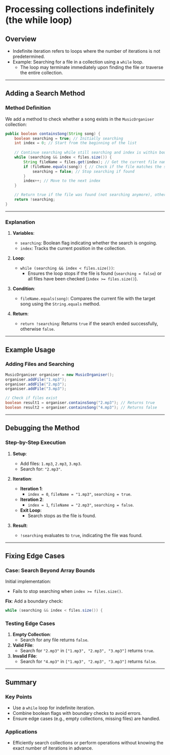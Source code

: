 # Processing collections indefinitely (the while loop)

## Overview
- Indefinite iteration refers to loops where the number of iterations is not predetermined.
- Example: Searching for a file in a collection using a `while` loop.
  - The loop may terminate immediately upon finding the file or traverse the entire collection.

---

## Adding a Search Method

### Method Definition
We add a method to check whether a song exists in the `MusicOrganiser` collection:

```java
public boolean containsSong(String song) { 
    boolean searching = true; // Initially searching 
    int index = 0; // Start from the beginning of the list
    
    // Continue searching while still searching and index is within bounds
    while (searching && index < files.size()) {
        String fileName = files.get(index); // Get the current file name
        if (fileName.equals(song)) { // Check if the file matches the search string
            searching = false; // Stop searching if found
        }
        index++; // Move to the next index
    }

    // Return true if the file was found (not searching anymore), otherwise false
    return !searching;
}
```

---

### Explanation
1. **Variables**:
   - `searching`: Boolean flag indicating whether the search is ongoing.
   - `index`: Tracks the current position in the collection.

2. **Loop**:
   - `while (searching && index < files.size())`: 
     - Ensures the loop stops if the file is found (`searching = false`) or all files have been checked (`index >= files.size()`).

3. **Condition**:
   - `fileName.equals(song)`: Compares the current file with the target song using the `String.equals` method.

4. **Return**:
   - `return !searching`: Returns `true` if the search ended successfully, otherwise `false`.

---

## Example Usage

### Adding Files and Searching

```java
MusicOrganiser organiser = new MusicOrganiser(); 
organiser.addFile("1.mp3"); 
organiser.addFile("2.mp3"); 
organiser.addFile("3.mp3");

// Check if files exist 
boolean result1 = organiser.containsSong("2.mp3"); // Returns true 
boolean result2 = organiser.containsSong("4.mp3"); // Returns false
```


---

## Debugging the Method

### Step-by-Step Execution
1. **Setup**:
   - Add files: `1.mp3`, `2.mp3`, `3.mp3`.
   - Search for: `"2.mp3"`.

2. **Iteration**:
   - **Iteration 1**:
     - `index = 0`, `fileName = "1.mp3"`, `searching = true`.
   - **Iteration 2**:
     - `index = 1`, `fileName = "2.mp3"`, `searching = false`.
   - **Exit Loop**:
     - Search stops as the file is found.

3. **Result**:
   - `!searching` evaluates to `true`, indicating the file was found.

---

## Fixing Edge Cases

### Case: Search Beyond Array Bounds
Initial implementation:
- Fails to stop searching when `index >= files.size()`.

**Fix**:
Add a boundary check:

```java
while (searching && index < files.size()) {
```


### Testing Edge Cases
1. **Empty Collection**:
   - Search for any file returns `false`.
2. **Valid File**:
   - Search for `"2.mp3"` in `["1.mp3", "2.mp3", "3.mp3"]` returns `true`.
3. **Invalid File**:
   - Search for `"4.mp3"` in `["1.mp3", "2.mp3", "3.mp3"]` returns `false`.

---

## Summary

### Key Points
- Use a `while` loop for indefinite iteration.
- Combine boolean flags with boundary checks to avoid errors.
- Ensure edge cases (e.g., empty collections, missing files) are handled.

### Applications
- Efficiently search collections or perform operations without knowing the exact number of iterations in advance.
